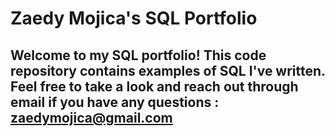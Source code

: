 # Zaedy Mojica's SQL Portfolio

## Welcome to my SQL portfolio! This code repository contains examples of SQL I've written. Feel free to take a look and reach out through email if you have any questions : zaedymojica@gmail.com
